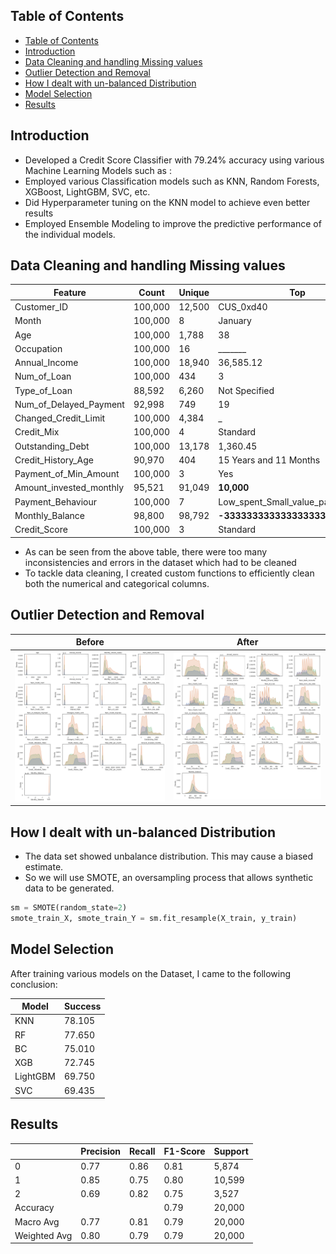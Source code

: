 ## Table of Contents

- [Table of Contents](#table-of-contents)
- [Introduction](#introduction)
- [Data Cleaning and handling Missing values](#data-cleaning-and-handling-missing-values)
- [Outlier Detection and Removal](#outlier-detection-and-removal)
- [How I dealt with un-balanced Distribution](#how-i-dealt-with-un-balanced-distribution)
- [Model Selection](#model-selection)
- [Results](#results)

## Introduction

- Developed a Credit Score Classifier with 79.24% accuracy using various Machine Learning Models such as : 
- Employed various Classification models such as KNN, Random Forests, XGBoost, LightGBM, SVC, etc.
- Did Hyperparameter tuning on the KNN model to achieve even better results
- Employed Ensemble Modeling to improve the predictive performance of the individual models.

## Data Cleaning and handling Missing values

| Feature                 | Count   | Unique | Top                             | Freq  |
|-------------------------|---------|--------|---------------------------------|-------|
| Customer_ID             | 100,000 | 12,500 | CUS_0xd40                       | 8     |
| Month                   | 100,000 | 8      | January                         | 12,500|
| Age                     | 100,000 | 1,788  | 38                              | 2,833 |
| Occupation              | 100,000 | 16     | _______                         | 7,062 |
| Annual_Income           | 100,000 | 18,940 | 36,585.12                       | 16    |
| Num_of_Loan             | 100,000 | 434    | 3                               | 14,386|
| Type_of_Loan            | 88,592  | 6,260  | Not Specified                   | 1,408 |
| Num_of_Delayed_Payment  | 92,998  | 749    | 19                              | 5,327 |
| Changed_Credit_Limit    | 100,000 | 4,384  | _                               | 2,091 |
| Credit_Mix              | 100,000 | 4      | Standard                        | 36,479|
| Outstanding_Debt        | 100,000 | 13,178 | 1,360.45                        | 24    |
| Credit_History_Age      | 90,970  | 404    | 15 Years and 11 Months          | 446   |
| Payment_of_Min_Amount   | 100,000 | 3      | Yes                             | 52,326|
| Amount_invested_monthly | 95,521  | 91,049 | __10,000__                      | 4,305 |
| Payment_Behaviour       | 100,000 | 7      | Low_spent_Small_value_payments | 25,513|
| Monthly_Balance         | 98,800  | 98,792 | __-333333333333333333333333333__| 9     |
| Credit_Score            | 100,000 | 3      | Standard                        | 5,317 |

- As can be seen from the above table, there were too many inconsistencies and errors in the dataset which had to be cleaned
- To tackle data cleaning, I created custom functions to efficiently clean both the numerical and categorical columns.

## Outlier Detection and Removal
| Before | After |
|--------|-------|
| <img src="./plots/image-1.png" alt="Before Image" width="400"/> | <img src="./plots/image-2.png" alt="After Image" width="400"/> |

## How I dealt with un-balanced Distribution
- The data set showed unbalance distribution. This may cause a biased estimate.
- So we will use SMOTE, an oversampling process that allows synthetic data to be generated.
```python
sm = SMOTE(random_state=2)
smote_train_X, smote_train_Y = sm.fit_resample(X_train, y_train)
```
## Model Selection
After training various models on the Dataset, I came to the following conclusion:
  
| Model    | Success |
|----------|---------|
| KNN      | 78.105  |
| RF       | 77.650  |
| BC       | 75.010  |
| XGB      | 72.745  |
| LightGBM | 69.750  |
| SVC      | 69.435  |

## Results
|           | Precision | Recall | F1-Score | Support |
|-----------|-----------|--------|----------|---------|
| 0         | 0.77      | 0.86   | 0.81     | 5,874   |
| 1         | 0.85      | 0.75   | 0.80     | 10,599  |
| 2         | 0.69      | 0.82   | 0.75     | 3,527   |
| Accuracy  |           |        | 0.79     | 20,000  |
| Macro Avg | 0.77      | 0.81   | 0.79     | 20,000  |
| Weighted Avg | 0.80   | 0.79   | 0.79     | 20,000  |

